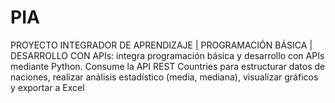 # PIA
PROYECTO INTEGRADOR DE APRENDIZAJE | PROGRAMACIÓN BÁSICA | DESARROLLO CON APIs: integra programación básica y desarrollo con APIs mediante Python. Consume la API REST Countries para estructurar datos de naciones, realizar análisis estadístico (media, mediana), visualizar gráficos y exportar a Excel
